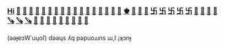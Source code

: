 ### [Hi](https://youtu.be/I6FmwBPDT-w) [👋](https://youtu.be/jBT4_Cx5ihs) [🐑](https://youtu.be/JgFgnXtF9Cc) [🐑](https://youtu.be/6T_Rj47nm0Q) [🐑](https://youtu.be/g4XiKChyK7A) [🐑](https://youtu.be/t3j_lyTrtG0) [🐑](https://youtu.be/xy-NQzeXhYg) [🐑](https://youtu.be/ZVPolwmpOUo) [🐑](https://youtu.be/bTpt5JH4TWs) [🤖](https://youtu.be/GcMXQZ69lSI) [🎦](https://youtu.be/ky2WriCton4) [🐑](https://youtu.be/kfFuckTgnc4) [🐑](https://youtu.be/XvGmOZ5T6_Y) [🐑](https://youtu.be/atMdf0rhbpI) [👊](https://youtu.be/o4UCdLjOx9M) [🐜](https://youtu.be/QQPOdklAU3c) [🐜](https://youtu.be/aK9wgvgmcHQ) [👊](https://youtu.be/m1Eai3sx0VU) [♚](https://youtu.be/1zqAfRtMZSg) [🗼](https://youtu.be/O_Ed-GWY5zw) [🗼](https://youtu.be/VURiGuLlC_s) [🐎](https://youtu.be/hIvRkjOd1f8) [卐](https://youtu.be/8X7TKbZx-_o?t=122) [卐](https://youtu.be/FJ3N_2r6R-o) [卐](https://youtu.be/-6Wu0Q7x5D0) [卐](https://youtu.be/jJ34illEapU) [卐](https://youtu.be/KwIQSgnn8-U) [🦠](https://youtu.be/pcLBtRMiyxA) [👊](https://youtu.be/uOY-x3iCr1c) [👊](https://youtu.be/_2un1aU7mT0) [👊](https://youtu.be/CujcdaQpYWE) [🪚](https://youtu.be/D80_Uq4Gp8U) [🪚](https://youtu.be/nKMmqbTc0yI) [🪚](https://youtu.be/4mzROQDrZPM) [🚬](https://youtu.be/tS4Fs5IOpes) [🚬](https://youtu.be/FSCgfI3OG7s) [🚬](https://youtu.be/pUVFo6DwoZk) [🤖](https://youtu.be/wOWVgTwRCJk) [🤖](https://youtu.be/Xyzmv4390Z8) [🤖](https://youtu.be/VPxovUwbUR4) [🤡](https://www.youtube.com/watch?v=XIcmGjmW35I) [🚬](https://youtu.be/6fdjd3yHqD8) [🐜](https://youtu.be/ubLzuslNfeY)
 
(ǝǝɟɐɔW˙uɥoſ) dǝǝɥs ʎq pǝpuoɹɹns ɯ,I ¡ʞɔnɟ
